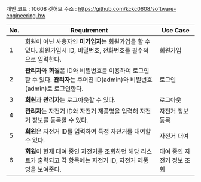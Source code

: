 개인 코드 : 10608
깃허브 주소 : https://github.com/kckc0608/software-engineering-hw

| No. | Requirement                                                                                             | Use Case               |
| --- | ------------------------------------------------------------------------------------------------------- | ---------------------- |
| 1  | 회원이 아닌 사용자인 **미가입자**는 회원가입을 할 수 있다. 회원가입시 ID, 비밀번호, 전화번호를 필수적으로 입력한다.                | 회원가입  |
| 2  | **관리자**와 **회원**은 ID와 비밀번호를 이용하여 로그인할 수 있다. **관리자**는 주어진 ID(admin)와 비밀번호(admin)로 로그인한다. | 로그인 |
| 3  | **회원**과 **관리자**는 로그아웃할 수 있다.                                                                       | 로그아웃 |
| 4  | **관리자**는 자전거 ID와 자전거 제품명을 입력해 자전거 정보를 등록할 수 있다.                                             | 자전거 정보 등록 |
| 5  | **회원**은 자전거 ID를 입력하여 특정 자전거를 대여할 수 있다.                                                         | 자전거 대여 |
| 6  | **회원**이 현재 대여 중인 자전거를 조회하면 해당 리스트가 출력되고 각 항목에는 자전거 ID, 자전거 제품명을 보여준다.                | 대여 중인 자전거 정보 조회 |
